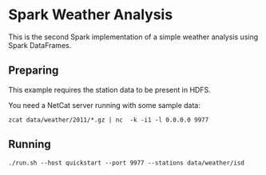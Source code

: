 # Spark Weather Analysis

This is the second Spark implementation of a simple weather analysis using Spark DataFrames.

## Preparing

This example requires the station data to be present in HDFS.

You need a NetCat server running with some sample data:

    zcat data/weather/2011/*.gz | nc  -k -i1 -l 0.0.0.0 9977

## Running

    ./run.sh --host quickstart --port 9977 --stations data/weather/isd
     
